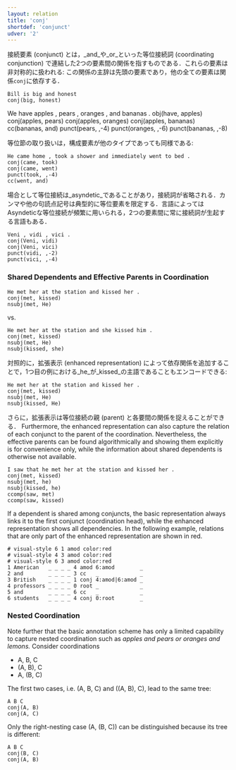 ```yaml
---
layout: relation
title: 'conj'
shortdef: 'conjunct'
udver: '2'
---
```


接続要素 (conjunct) とは，_and_や_or_といった等位接続詞 (coordinating conjunction) で連結した2つの要素間の関係を指すものである．これらの要素は非対称的に扱われる: この関係の主辞は先頭の要素であり，他の全ての要素は関係`conj`に依存する．

~~~ sdparse
Bill is big and honest
conj(big, honest)
~~~

<div id="punct1" class="sd-parse">
We have apples , pears , oranges , and bananas .
obj(have, apples)
conj(apples, pears)
conj(apples, oranges)
conj(apples, bananas)
cc(bananas, and)
punct(pears, ,-4)
punct(oranges, ,-6)
punct(bananas, ,-8)
</div>

等位節の取り扱いは，構成要素が他のタイプであっても同様である:

~~~ sdparse
He came home , took a shower and immediately went to bed .
conj(came, took)
conj(came, went)
punct(took, ,-4)
cc(went, and)
~~~

場合として等位接続は_asyndetic_<!--asyndetic-->であることがあり，接続詞が省略される．カンマや他の句読点記号は典型的に等位要素を限定する．言語によってはAsyndeticな等位接続が頻繁に用いられる，2つの要素間に常に接続詞が生起する言語もある．

~~~ sdparse
Veni , vidi , vici .
conj(Veni, vidi)
conj(Veni, vici)
punct(vidi, ,-2)
punct(vici, ,-4)
~~~

### Shared Dependents and Effective Parents in Coordination

<!--現行の基本的なタグつけスキームでは，先頭の接続要素における依存部と，等位接続全体で共通する依存部を区別することができない．
Note that the current basic annotation scheme cannot distinguish between a dependent of the first conjunct
and a shared dependent of the whole coordination:-->

~~~ sdparse
He met her at the station and kissed her .
conj(met, kissed)
nsubj(met, He)
~~~

vs.

~~~ sdparse
He met her at the station and she kissed him .
conj(met, kissed)
nsubj(met, He)
nsubj(kissed, she)
~~~

対照的に，拡張表示 (enhanced representation) によって依存関係を追加することで，1つ目の例における_he_が_kissed_の主語であることもエンコードできる:

~~~ sdparse
He met her at the station and kissed her .
conj(met, kissed)
nsubj(met, He)
nsubj(kissed, He)
~~~

さらに，拡張表示は等位接続の親 (parent) と各要間の関係を捉えることができる．
Furthermore, the enhanced representation can also capture the relation of each conjunct
to the parent of the coordination. Nevertheless, the effective parents can be found
algorithmically and showing them explicitly is for convenience only, while
the information about shared dependents is otherwise not available.

~~~ sdparse
I saw that he met her at the station and kissed her .
conj(met, kissed)
nsubj(met, he)
nsubj(kissed, he)
ccomp(saw, met)
ccomp(saw, kissed)
~~~

If a dependent is shared among conjuncts, the basic representation always links it to the
first conjunct (coordination head), while the enhanced representation shows all dependencies.
In the following example, relations that are only part of the enhanced representation are shown in red.

~~~ conllu
# visual-style 6 1 amod color:red
# visual-style 4 3 amod color:red
# visual-style 6 3 amod color:red
1 American   _ _ _ _ 4 amod 6:amod        _
2 and        _ _ _ _ 3 cc   _             _
3 British    _ _ _ _ 1 conj 4:amod|6:amod _
4 professors _ _ _ _ 0 root _             _
5 and        _ _ _ _ 6 cc   _             _
6 students   _ _ _ _ 4 conj 0:root        _
~~~

### Nested Coordination

Note further that the basic annotation scheme has only a limited capability to capture nested coordination
such as _apples and pears or oranges and lemons._
Consider coordinations

* A, B, C
* (A, B), C
* A, (B, C)

The first two cases, i.e. (A, B, C) and ((A, B), C), lead to the same tree:

~~~ sdparse
A B C
conj(A, B)
conj(A, C)
~~~

Only the right-nesting case (A, (B, C)) can be distinguished because its tree is different:

~~~ sdparse
A B C
conj(B, C)
conj(A, B)
~~~
